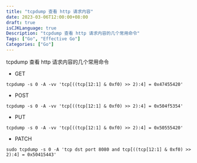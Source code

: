 ```yaml
---
title: "tcpdump 查看 http 请求内容"
date: 2023-03-06T12:00:00+08:00
draft: true
isCJKLanguage: true
Description: "tcpdump 查看 http 请求内容的几个常用命令"
Tags: ["Go", "Effective Go"]
Categories: ["Go"]
---
```


tcpdump 查看 http 请求内容的几个常用命令

- GET
```shell
tcpdump -s 0 -A -vv 'tcp[((tcp[12:1] & 0xf0) >> 2):4] = 0x47455420'
```
- POST
```shell
tcpdump -s 0 -A -vv 'tcp[((tcp[12:1] & 0xf0) >> 2):4] = 0x504f5354'
```
- PUT
```shell
tcpdump -s 0 -A -vv 'tcp[((tcp[12:1] & 0xf0) >> 2):4] = 0x50555420'
```
- PATCH
```shell
sudo tcpdump -s 0 -A 'tcp dst port 8080 and tcp[((tcp[12:1] & 0xf0) >> 2):4] = 0x50415443'
```
